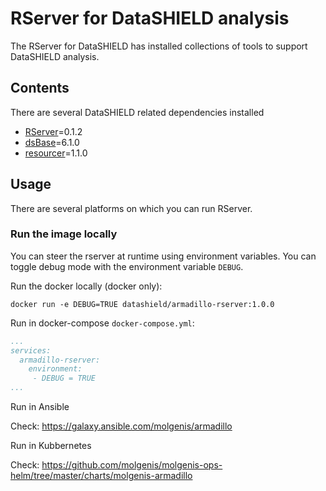 # RServer for DataSHIELD analysis
The RServer for DataSHIELD has installed collections of tools to support DataSHIELD analysis.

## Contents
There are several DataSHIELD related dependencies installed
- [RServer](https://github.com/molgenis/Rserve/releases/tag/v0.1.2)=0.1.2
- [dsBase](https://github.com/datashield/dsBase/tree/6.1.0)=6.1.0
- [resourcer](https://github.com/obiba/resourcer)=1.1.0

## Usage
There are several platforms on which you can run RServer.

### Run the image locally
You can steer the rserver at runtime using environment variables. You can toggle debug mode with the environment variable `DEBUG`.

Run the docker locally (docker only):

`docker run -e DEBUG=TRUE datashield/armadillo-rserver:1.0.0`

Run in docker-compose `docker-compose.yml`:

```yaml
...
services:
  armadillo-rserver:
    environment: 
     - DEBUG = TRUE
...
```

Run in Ansible

Check: https://galaxy.ansible.com/molgenis/armadillo

Run in Kubbernetes

Check: https://github.com/molgenis/molgenis-ops-helm/tree/master/charts/molgenis-armadillo

